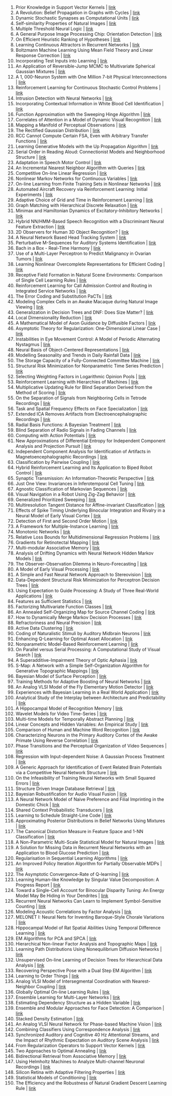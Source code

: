 1. Prior Knowledge in Support Vector Kernels | [link](/paper/1997/hash/01d8bae291b1e4724443375634ccfa0e-Abstract.html)
2. A Revolution: Belief Propagation in Graphs with Cycles | [link](/paper/1997/hash/0245952ecff55018e2a459517fdb40e3-Abstract.html)
3. Dynamic Stochastic Synapses as Computational Units | [link](/paper/1997/hash/05311655a15b75fab86956663e1819cd-Abstract.html)
4. Self-similarity Properties of Natural Images | [link](/paper/1997/hash/07042ac7d03d3b9911a00da43ce0079a-Abstract.html)
5. Multiple Threshold Neural Logic | [link](/paper/1997/hash/0966289037ad9846c5e994be2a91bafa-Abstract.html)
6. A General Purpose Image Processing Chip: Orientation Detection | [link](/paper/1997/hash/0a1bf96b7165e962e90cb14648c9462d-Abstract.html)
7. On Efficient Heuristic Ranking of Hypotheses | [link](/paper/1997/hash/0c0a7566915f4f24853fc4192689aa7e-Abstract.html)
8. Learning Continuous Attractors in Recurrent Networks | [link](/paper/1997/hash/0e3a37aa85a14e359df74fa77eded3f6-Abstract.html)
9. Boltzmann Machine Learning Using Mean Field Theory and Linear Response Correction | [link](/paper/1997/hash/0e4e946668cf2afc4299b462b812caca-Abstract.html)
10. Incorporating Test Inputs into Learning | [link](/paper/1997/hash/0e55666a4ad822e0e34299df3591d979-Abstract.html)
11. An Application of Reversible-Jump MCMC to Multivariate Spherical Gaussian Mixtures | [link](/paper/1997/hash/0ed9422357395a0d4879191c66f4faa2-Abstract.html)
12. A 1, 000-Neuron System with One Million 7-bit Physical Interconnections | [link](/paper/1997/hash/14d9e8007c9b41f57891c48e07c23f57-Abstract.html)
13. Reinforcement Learning for Continuous Stochastic Control Problems | [link](/paper/1997/hash/186a157b2992e7daed3677ce8e9fe40f-Abstract.html)
14. Intrusion Detection with Neural Networks | [link](/paper/1997/hash/1abb1e1ea5f481b589da52303b091cbb-Abstract.html)
15. Incorporating Contextual Information in White Blood Cell Identification | [link](/paper/1997/hash/1f3202d820180a39f736f20fce790de8-Abstract.html)
16. Function Approximation with the Sweeping Hinge Algorithm | [link](/paper/1997/hash/215a71a12769b056c3c32e7299f1c5ed-Abstract.html)
17. Correlates of Attention in a Model of Dynamic Visual Recognition | [link](/paper/1997/hash/23ad3e314e2a2b43b4c720507cec0723-Abstract.html)
18. Mapping a Manifold of Perceptual Observations | [link](/paper/1997/hash/28e209b61a52482a0ae1cb9f5959c792-Abstract.html)
19. The Rectified Gaussian Distribution | [link](/paper/1997/hash/28fc2782ea7ef51c1104ccf7b9bea13d-Abstract.html)
20. RCC Cannot Compute Certain FSA, Even with Arbitrary Transfer Functions | [link](/paper/1997/hash/299fb2142d7de959380f91c01c3a293c-Abstract.html)
21. Learning Generative Models with the Up Propagation Algorithm | [link](/paper/1997/hash/29c4a0e4ef7d1969a94a5f4aadd20690-Abstract.html)
22. Serial Order in Reading Aloud: Connectionist Models and Neighborhood Structure | [link](/paper/1997/hash/2bd7f907b7f5b6bbd91822c0c7b835f6-Abstract.html)
23. Adaptation in Speech Motor Control | [link](/paper/1997/hash/2dffbc474aa176b6dc957938c15d0c8b-Abstract.html)
24. An Incremental Nearest Neighbor Algorithm with Queries | [link](/paper/1997/hash/309928d4b100a5d75adff48a9bfc1ddb-Abstract.html)
25. Competitive On-line Linear Regression | [link](/paper/1997/hash/30c8e1ca872524fbf7ea5c519ca397ee-Abstract.html)
26. Nonlinear Markov Networks for Continuous Variables | [link](/paper/1997/hash/33ebd5b07dc7e407752fe773eed20635-Abstract.html)
27. On-line Learning from Finite Training Sets in Nonlinear Networks | [link](/paper/1997/hash/359f38463d487e9e29bd20e24f0c050a-Abstract.html)
28. Automated Aircraft Recovery via Reinforcement Learning: Initial Experiments | [link](/paper/1997/hash/363763e5c3dc3a68b399058c34aecf2c-Abstract.html)
29. Adaptive Choice of Grid and Time in Reinforcement Learning | [link](/paper/1997/hash/372d3f309fef061977fb2f7ba36d74d2-Abstract.html)
30. Graph Matching with Hierarchical Discrete Relaxation | [link](/paper/1997/hash/3bbfdde8842a5c44a0323518eec97cbe-Abstract.html)
31. Minimax and Hamiltonian Dynamics of Excitatory-Inhibitory Networks | [link](/paper/1997/hash/3d779cae2d46cf6a8a99a35ba4167977-Abstract.html)
32. Hybrid NN/HMM-Based Speech Recognition with a Discriminant Neural Feature Extraction | [link](/paper/1997/hash/3de2334a314a7a72721f1f74a6cb4cee-Abstract.html)
33. 2D Observers for Human 3D Object Recognition? | [link](/paper/1997/hash/3e313b9badf12632cdae5452d20e1af6-Abstract.html)
34. A Neural Network Based Head Tracking System | [link](/paper/1997/hash/3ff31b21755de79edf5668a07bd37f81-Abstract.html)
35. Perturbative M-Sequences for Auditory Systems Identification | [link](/paper/1997/hash/411ae1bf081d1674ca6091f8c59a266f-Abstract.html)
36. Bach in a Box - Real-Time Harmony | [link](/paper/1997/hash/42ffcf057e133f94c1b7b5cf543ef3bd-Abstract.html)
37. Use of a Multi-Layer Perceptron to Predict Malignancy in Ovarian Tumors | [link](/paper/1997/hash/46771d1f432b42343f56f791422a4991-Abstract.html)
38. Learning Nonlinear Overcomplete Representations for Efficient Coding | [link](/paper/1997/hash/489d0396e6826eb0c1e611d82ca8b215-Abstract.html)
39. Receptive Field Formation in Natural Scene Environments: Comparison of Single Cell Learning Rules | [link](/paper/1997/hash/4dcae38ee11d3a6606cc6cd636a3628b-Abstract.html)
40. Reinforcement Learning for Call Admission Control and Routing in Integrated Service Networks | [link](/paper/1997/hash/4e0d67e54ad6626e957d15b08ae128a6-Abstract.html)
41. The Error Coding and Substitution PaCTs | [link](/paper/1997/hash/4e8412ad48562e3c9934f45c3e144d48-Abstract.html)
42. Modeling Complex Cells in an Awake Macaque during Natural Image Viewing | [link](/paper/1997/hash/4edaa105d5f53590338791951e38c3ad-Abstract.html)
43. Generalization in Decision Trees and DNF: Does Size Matter? | [link](/paper/1997/hash/4f87658ef0de194413056248a00ce009-Abstract.html)
44. Local Dimensionality Reduction | [link](/paper/1997/hash/4fa7c62536118cc404dec4a0ca88d4f6-Abstract.html)
45. A Mathematical Model of Axon Guidance by Diffusible Factors | [link](/paper/1997/hash/512c5cad6c37edb98ae91c8a76c3a291-Abstract.html)
46. Asymptotic Theory for Regularization: One-Dimensional Linear Case | [link](/paper/1997/hash/536a76f94cf7535158f66cfbd4b113b6-Abstract.html)
47. Instabilities in Eye Movement Control: A Model of Periodic Alternating Nystagmus | [link](/paper/1997/hash/54072f485cdb7897ebbcaf7525139561-Abstract.html)
48. Neural Basis of Object-Centered Representations | [link](/paper/1997/hash/540ae6b0f6ac6e155062f3dd4f0b2b01-Abstract.html)
49. Modelling Seasonality and Trends in Daily Rainfall Data | [link](/paper/1997/hash/56352739f59643540a3a6e16985f62c7-Abstract.html)
50. The Storage Capacity of a Fully-Connected Committee Machine | [link](/paper/1997/hash/56468d5607a5aaf1604ff5e15593b003-Abstract.html)
51. Structural Risk Minimization for Nonparametric Time Series Prediction | [link](/paper/1997/hash/571d3a9420bfd9219f65b643d0003bf4-Abstract.html)
52. Selecting Weighting Factors in Logarithmic Opinion Pools | [link](/paper/1997/hash/59f51fd6937412b7e56ded1ea2470c25-Abstract.html)
53. Reinforcement Learning with Hierarchies of Machines | [link](/paper/1997/hash/5ca3e9b122f61f8f06494c97b1afccf3-Abstract.html)
54. Multiplicative Updating Rule for Blind Separation Derived from the Method of Scoring | [link](/paper/1997/hash/5e1b18c4c6a6d31695acbae3fd70ecc6-Abstract.html)
55. On the Separation of Signals from Neighboring Cells in Tetrode Recordings | [link](/paper/1997/hash/5e76bef6e019b2541ff53db39f407a98-Abstract.html)
56. Task and Spatial Frequency Effects on Face Specialization | [link](/paper/1997/hash/602d1305678a8d5fdb372271e980da6a-Abstract.html)
57. Extended ICA Removes Artifacts from Electroencephalographic Recordings | [link](/paper/1997/hash/674bfc5f6b72706fb769f5e93667bd23-Abstract.html)
58. Radial Basis Functions: A Bayesian Treatment | [link](/paper/1997/hash/6786f3c62fbf9021694f6e51cc07fe3c-Abstract.html)
59. Blind Separation of Radio Signals in Fading Channels | [link](/paper/1997/hash/6a5889bb0190d0211a991f47bb19a777-Abstract.html)
60. Computing with Action Potentials | [link](/paper/1997/hash/6c1da886822c67822bcf3679d04369fa-Abstract.html)
61. New Approximations of Differential Entropy for Independent Component Analysis and Projection Pursuit | [link](/paper/1997/hash/6d9c547cf146054a5a720606a7694467-Abstract.html)
62. Independent Component Analysis for Identification of Artifacts in Magnetoencephalographic Recordings | [link](/paper/1997/hash/6d9cb7de5e8ac30bd5e8734bc96a35c1-Abstract.html)
63. Classification by Pairwise Coupling | [link](/paper/1997/hash/70feb62b69f16e0238f741fab228fec2-Abstract.html)
64. Hybrid Reinforcement Learning and Its Application to Biped Robot Control | [link](/paper/1997/hash/7895fc13088ee37f511913bac71fa66f-Abstract.html)
65. Synaptic Transmission: An Information-Theoretic Perspective | [link](/paper/1997/hash/78b9cab19959e4af8ff46156ee460c74-Abstract.html)
66. Just One View: Invariances in Inferotemporal Cell Tuning | [link](/paper/1997/hash/792c7b5aae4a79e78aaeda80516ae2ac-Abstract.html)
67. Agnostic Classification of Markovian Sequences | [link](/paper/1997/hash/79a49b3e3762632813f9e35f4ba53d6c-Abstract.html)
68. Visual Navigation in a Robot Using Zig-Zag Behavior | [link](/paper/1997/hash/7a674153c63cff1ad7f0e261c369ab2c-Abstract.html)
69. Generalized Prioritized Sweeping | [link](/paper/1997/hash/7b5b23f4aadf9513306bcd59afb6e4c9-Abstract.html)
70. Multiresolution Tangent Distance for Affine-invariant Classification | [link](/paper/1997/hash/7d6044e95a16761171b130dcb476a43e-Abstract.html)
71. Effects of Spike Timing Underlying Binocular Integration and Rivalry in a Neural Model of Early Visual Cortex | [link](/paper/1997/hash/7f53f8c6c730af6aeb52e66eb74d8507-Abstract.html)
72. Detection of First and Second Order Motion | [link](/paper/1997/hash/81ca0262c82e712e50c580c032d99b60-Abstract.html)
73. A Framework for Multiple-Instance Learning | [link](/paper/1997/hash/82965d4ed8150294d4330ace00821d77-Abstract.html)
74. Monotonic Networks | [link](/paper/1997/hash/83adc9225e4deb67d7ce42d58fe5157c-Abstract.html)
75. Relative Loss Bounds for Multidimensional Regression Problems | [link](/paper/1997/hash/83cdcec08fbf90370fcf53bdd56604ff-Abstract.html)
76. Gradients for Retinotectal Mapping | [link](/paper/1997/hash/856fc81623da2150ba2210ba1b51d241-Abstract.html)
77. Multi-modular Associative Memory | [link](/paper/1997/hash/86109d400f0ed29e840b47ed72777c84-Abstract.html)
78. Analysis of Drifting Dynamics with Neural Network Hidden Markov Models | [link](/paper/1997/hash/861dc9bd7f4e7dd3cccd534d0ae2a2e9-Abstract.html)
79. The Observer-Observation Dilemma in Neuro-Forecasting | [link](/paper/1997/hash/86e8f7ab32cfd12577bc2619bc635690-Abstract.html)
80. A Model of Early Visual Processing | [link](/paper/1997/hash/8b0d268963dd0cfb808aac48a549829f-Abstract.html)
81. A Simple and Fast Neural Network Approach to Stereovision | [link](/paper/1997/hash/8b0dc65f996f98fd178a9defd0efa077-Abstract.html)
82. Data-Dependent Structural Risk Minimization for Perceptron Decision Trees | [link](/paper/1997/hash/8d3369c4c086f236fabf61d614a32818-Abstract.html)
83. Using Expectation to Guide Processing: A Study of Three Real-World Applications | [link](/paper/1997/hash/8d9a0adb7c204239c9635426f35c9522-Abstract.html)
84. Features as Sufficient Statistics | [link](/paper/1997/hash/8edd72158ccd2a879f79cb2538568fdc-Abstract.html)
85. Factorizing Multivariate Function Classes | [link](/paper/1997/hash/8fb21ee7a2207526da55a679f0332de2-Abstract.html)
86. An Annealed Self-Organizing Map for Source Channel Coding | [link](/paper/1997/hash/8fb5f8be2aa9d6c64a04e3ab9f63feee-Abstract.html)
87. How to Dynamically Merge Markov Decision Processes | [link](/paper/1997/hash/90db9da4fc5414ab55a9fe495d555c06-Abstract.html)
88. Refractoriness and Neural Precision | [link](/paper/1997/hash/95151403b0db4f75bfd8da0b393af853-Abstract.html)
89. Active Data Clustering | [link](/paper/1997/hash/9683cc5f89562ea48e72bb321d9f03fb-Abstract.html)
90. Coding of Naturalistic Stimuli by Auditory Midbrain Neurons | [link](/paper/1997/hash/9701a1c165dd9420816bfec5edd6c2b1-Abstract.html)
91. Enhancing Q-Learning for Optimal Asset Allocation | [link](/paper/1997/hash/970af30e481057c48f87e101b61e6994-Abstract.html)
92. Nonparametric Model-Based Reinforcement Learning | [link](/paper/1997/hash/97275a23ca44226c9964043c8462be96-Abstract.html)
93. On Parallel versus Serial Processing: A Computational Study of Visual Search | [link](/paper/1997/hash/980ecd059122ce2e50136bda65c25e07-Abstract.html)
94. A Superadditive-Impairment Theory of Optic Aphasia | [link](/paper/1997/hash/991de292e76f74f3c285b3f6d57958d5-Abstract.html)
95. S-Map: A Network with a Simple Self-Organization Algorithm for Generative Topographic Mappings | [link](/paper/1997/hash/9a1756fd0c741126d7bbd4b692ccbd91-Abstract.html)
96. Bayesian Model of Surface Perception | [link](/paper/1997/hash/9aa42b31882ec039965f3c4923ce901b-Abstract.html)
97. Training Methods for Adaptive Boosting of Neural Networks | [link](/paper/1997/hash/9cb67ffb59554ab1dabb65bcb370ddd9-Abstract.html)
98. An Analog VLSI Model of the Fly Elementary Motion Detector | [link](/paper/1997/hash/a223c6b3710f85df22e9377d6c4f7553-Abstract.html)
99. Experiences with Bayesian Learning in a Real World Application | [link](/paper/1997/hash/a424ed4bd3a7d6aea720b86d4a360f75-Abstract.html)
100. Analytical Study of the Interplay between Architecture and Predictability | [link](/paper/1997/hash/a50abba8132a77191791390c3eb19fe7-Abstract.html)
101. A Hippocampal Model of Recognition Memory | [link](/paper/1997/hash/a60937eba57758ed45b6d3e91e8659f3-Abstract.html)
102. Wavelet Models for Video Time-Series | [link](/paper/1997/hash/a8f8f60264024dca151f164729b76c0b-Abstract.html)
103. Multi-time Models for Temporally Abstract Planning | [link](/paper/1997/hash/a9be4c2a4041cadbf9d61ae16dd1389e-Abstract.html)
104. Linear Concepts and Hidden Variables: An Empirical Study | [link](/paper/1997/hash/ac796a52db3f16bbdb6557d3d89d1c5a-Abstract.html)
105. Comparison of Human and Machine Word Recognition | [link](/paper/1997/hash/ad3019b856147c17e82a5bead782d2a8-Abstract.html)
106. Characterizing Neurons in the Primary Auditory Cortex of the Awake Primate Using Reverse Correlation | [link](/paper/1997/hash/ad71c82b22f4f65b9398f76d8be4c615-Abstract.html)
107. Phase Transitions and the Perceptual Organization of Video Sequences | [link](/paper/1997/hash/af4732711661056eadbf798ba191272a-Abstract.html)
108. Regression with Input-dependent Noise: A Gaussian Process Treatment | [link](/paper/1997/hash/afe434653a898da20044041262b3ac74-Abstract.html)
109. A Generic Approach for Identification of Event Related Brain Potentials via a Competitive Neural Network Structure | [link](/paper/1997/hash/b069b3415151fa7217e870017374de7c-Abstract.html)
110. On the Infeasibility of Training Neural Networks with Small Squared Errors | [link](/paper/1997/hash/b197ffdef2ddc3308584dce7afa3661b-Abstract.html)
111. Structure Driven Image Database Retrieval | [link](/paper/1997/hash/b265ce60fe4c5384e622b09eb829b8df-Abstract.html)
112. Bayesian Robustification for Audio Visual Fusion | [link](/paper/1997/hash/b7087c1f4f89e63af8d46f3b20271153-Abstract.html)
113. A Neural Network Model of Naive Preference and Filial Imprinting in the Domestic Chick | [link](/paper/1997/hash/b8c27b7a1c450ffdacb31483454e0b54-Abstract.html)
114. Shared Context Probabilistic Transducers | [link](/paper/1997/hash/bad5f33780c42f2588878a9d07405083-Abstract.html)
115. Learning to Schedule Straight-Line Code | [link](/paper/1997/hash/bcc0d400288793e8bdcd7c19a8ac0c2b-Abstract.html)
116. Approximating Posterior Distributions in Belief Networks Using Mixtures | [link](/paper/1997/hash/c0826819636026dd1f3674774f06c51d-Abstract.html)
117. The Canonical Distortion Measure in Feature Space and 1-NN Classification | [link](/paper/1997/hash/c26820b8a4c1b3c2aa868d6d57e14a79-Abstract.html)
118. A Non-Parametric Multi-Scale Statistical Model for Natural Images | [link](/paper/1997/hash/c5cc17e395d3049b03e0f1ccebb02b4d-Abstract.html)
119. A Solution for Missing Data in Recurrent Neural Networks with an Application to Blood Glucose Prediction | [link](/paper/1997/hash/c73dfe6c630edb4c1692db67c510f65c-Abstract.html)
120. Regularisation in Sequential Learning Algorithms | [link](/paper/1997/hash/c913303f392ffc643f7240b180602652-Abstract.html)
121. An Improved Policy Iteration Algorithm for Partially Observable MDPs | [link](/paper/1997/hash/c930eecd01935feef55942cc445f708f-Abstract.html)
122. The Asymptotic Convergence-Rate of Q-learning | [link](/paper/1997/hash/cd0dce8fca267bf1fb86cf43e18d5598-Abstract.html)
123. Learning Human-like Knowledge by Singular Value Decomposition: A Progress Report | [link](/paper/1997/hash/cec6f62cfb44b1be110b7bf70c8362d8-Abstract.html)
124. Toward a Single-Cell Account for Binocular Disparity Tuning: An Energy Model May Be Hiding in Your Dendrites | [link](/paper/1997/hash/cf1f78fe923afe05f7597da2be7a3da8-Abstract.html)
125. Recurrent Neural Networks Can Learn to Implement Symbol-Sensitive Counting | [link](/paper/1997/hash/cf9a242b70f45317ffd281241fa66502-Abstract.html)
126. Modeling Acoustic Correlations by Factor Analysis | [link](/paper/1997/hash/d10ec7c16cbe9de8fbb1c42787c3ec26-Abstract.html)
127. MELONET I: Neural Nets for Inventing Baroque-Style Chorale Variations | [link](/paper/1997/hash/d1ee59e20ad01cedc15f5118a7626099-Abstract.html)
128. Hippocampal Model of Rat Spatial Abilities Using Temporal Difference Learning | [link](/paper/1997/hash/d82118376df344b0010f53909b961db3-Abstract.html)
129. EM Algorithms for PCA and SPCA | [link](/paper/1997/hash/d9731321ef4e063ebbee79298fa36f56-Abstract.html)
130. Hierarchical Non-linear Factor Analysis and Topographic Maps | [link](/paper/1997/hash/daa96d9681a21445772454cbddf0cac1-Abstract.html)
131. Learning Path Distributions Using Nonequilibrium Diffusion Networks | [link](/paper/1997/hash/db6ebd0566994d14a1767f14eb6fba81-Abstract.html)
132. Unsupervised On-line Learning of Decision Trees for Hierarchical Data Analysis | [link](/paper/1997/hash/dc09c97fd73d7a324bdbfe7c79525f64-Abstract.html)
133. Recovering Perspective Pose with a Dual Step EM Algorithm | [link](/paper/1997/hash/e077e1a544eec4f0307cf5c3c721d944-Abstract.html)
134. Learning to Order Things | [link](/paper/1997/hash/e11943a6031a0e6114ae69c257617980-Abstract.html)
135. Analog VLSI Model of Intersegmental Coordination with Nearest-Neighbor Coupling | [link](/paper/1997/hash/e48e13207341b6bffb7fb1622282247b-Abstract.html)
136. Globally Optimal On-line Learning Rules | [link](/paper/1997/hash/e56b06c51e1049195d7b26d043c478a0-Abstract.html)
137. Ensemble Learning for Multi-Layer Networks | [link](/paper/1997/hash/e816c635cad85a60fabd6b97b03cbcc9-Abstract.html)
138. Estimating Dependency Structure as a Hidden Variable | [link](/paper/1997/hash/ea8fcd92d59581717e06eb187f10666d-Abstract.html)
139. Ensemble and Modular Approaches for Face Detection: A Comparison | [link](/paper/1997/hash/eaa32c96f620053cf442ad32258076b9-Abstract.html)
140. Stacked Density Estimation | [link](/paper/1997/hash/ee8374ec4e4ad797d42350c904d73077-Abstract.html)
141. An Analog VLSI Neural Network for Phase-based Machine Vision | [link](/paper/1997/hash/effc299a1addb07e7089f9b269c31f2f-Abstract.html)
142. Combining Classifiers Using Correspondence Analysis | [link](/paper/1997/hash/f016e59c7ad8b1d72903bb1aa5720d53-Abstract.html)
143. Synchronized Auditory and Cognitive 40 Hz Attentional Streams, and the Impact of Rhythmic Expectation on Auditory Scene Analysis | [link](/paper/1997/hash/f0dd4a99fba6075a9494772b58f95280-Abstract.html)
144. From Regularization Operators to Support Vector Kernels | [link](/paper/1997/hash/f3bd5ad57c8389a8a1a541a76be463bf-Abstract.html)
145. Two Approaches to Optimal Annealing | [link](/paper/1997/hash/f4a331b7a22d1b237565d8813a34d8ac-Abstract.html)
146. Bidirectional Retrieval from Associative Memory | [link](/paper/1997/hash/f52378e14237225a6f6c7d802dc6abbd-Abstract.html)
147. Using Helmholtz Machines to Analyze Multi-channel Neuronal Recordings | [link](/paper/1997/hash/f69e505b08403ad2298b9f262659929a-Abstract.html)
148. Silicon Retina with Adaptive Filtering Properties | [link](/paper/1997/hash/fb508ef074ee78a0e58c68be06d8a2eb-Abstract.html)
149. Statistical Models of Conditioning | [link](/paper/1997/hash/fe70c36866add1572a8e2b96bfede7bf-Abstract.html)
150. The Efficiency and the Robustness of Natural Gradient Descent Learning Rule | [link](/paper/1997/hash/ff49cc40a8890e6a60f40ff3026d2730-Abstract.html)